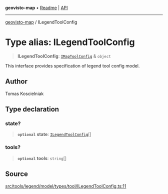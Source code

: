 **geovisto-map** • [Readme](../README.md) \| [API](../globals.md)

***

[geovisto-map](../README.md) / ILegendToolConfig

# Type alias: ILegendToolConfig

> **ILegendToolConfig**: [`IMapToolConfig`](IMapToolConfig.md) & `object`

This interface provides specification of legend tool config model.

## Author

Tomas Koscielniak

## Type declaration

### state?

> **`optional`** **state**: [`ILegendToolConfig`](ILegendToolConfig.md)[]

### tools?

> **`optional`** **tools**: `string`[]

## Source

[src/tools/legend/model/types/tool/ILegendToolConfig.ts:11](https://github.com/geovisto/geovisto-map/blob/e22d774889dbc28cc1ec62933ecf6bab6690f172/src/tools/legend/model/types/tool/ILegendToolConfig.ts#L11)
